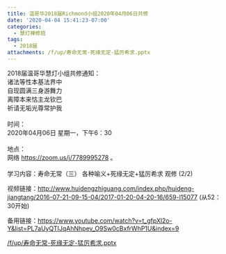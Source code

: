 ```yaml
---
title: 温哥华2018届Richmond小组2020年04月06日共修
date: '2020-04-04 15:41:23-07:00'
categories:
  - 慧灯禅修班
tags:
  - 2018届
attachments: /f/up/寿命无常-死缘无定-猛厉希求.pptx
---
```

2018届温哥华慧灯小组共修通知：\
诸法等性本基法界中\
自现圆满三身游舞力\
离障本来怙主龙钦巴\
祈请无垢光尊常护我\
\
时间：\
2020年04月06日 星期一，下午6：30\
\
地点：\
网络 <https://zoom.us/j/7789995278> 。\
\
学习内容：寿命无常（三） 各种喻义+死缘无定+猛厉希求 观修 (2/2)

视频链接：<http://www.huidengzhiguang.com/index.php/huideng-jiangtang/2016-07-21-09-15-04/2017-01-20-04-20-16/659-l15077> (从52：30开始)

备用链接：<https://www.youtube.com/watch?v=t_gfpXl2o-Y&list=PL7aUyQTIJqAhNhpev_O9Sw0cBxfrWhP1U&index=9>

[/f/up/寿命无常-死缘无定-猛厉希求.pptx](/f/up/寿命无常-死缘无定-猛厉希求.pptx)